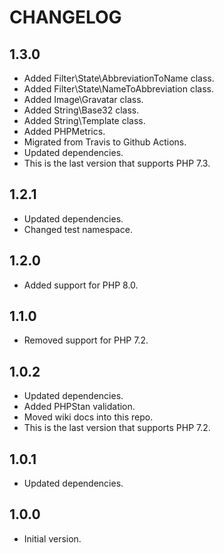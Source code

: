 # CHANGELOG

## 1.3.0

* Added Filter\State\AbbreviationToName class.
* Added Filter\State\NameToAbbreviation class.
* Added Image\Gravatar class.
* Added String\Base32 class.
* Added String\Template class.
* Added PHPMetrics.
* Migrated from Travis to Github Actions.
* Updated dependencies.
* This is the last version that supports PHP 7.3.

## 1.2.1

* Updated dependencies.
* Changed test namespace.

## 1.2.0

* Added support for PHP 8.0.

## 1.1.0

* Removed support for PHP 7.2.

## 1.0.2

* Updated dependencies.
* Added PHPStan validation.
* Moved wiki docs into this repo.
* This is the last version that supports PHP 7.2.

## 1.0.1

* Updated dependencies.

## 1.0.0

* Initial version.
